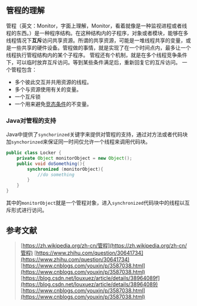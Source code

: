 
## 管程的理解
管程（英文：Monitor，字面上理解，Monitor，看着就像是一种监视进程或者线程的东西。）是一种程序结构。在这种结构内的子程序，对象或者模块，能够在多线程情况下**互斥**访问共享资源。所谓的共享资源，可能是一堆线程共享的变量，或是一些共享的硬件设备。管程做的事情，就是实现了在一个时间点内，最多让一个线程执行管程结构内的某个子程序。
管程还有个机制，就是在多个线程竞争条件下，可以临时放弃互斥访问。等到某些条件满足后，重新回复它的互斥访问。
一个管程包含：
* 多个彼此交互并共用资源的线程。
* 多个与资源使用有关的变量。
* 一个互斥锁
* 一个用来避免[竞态条件](https://zh.wikipedia.org/wiki/竞态条件)的不变量。

### Java对管程的支持
Java中提供了`synchorinzed`关键字来提供对管程的支持，通过对方法或者代码块加`synchorinzed`来保证同一时间仅允许一个线程来调用代码块。

```java
public class Locker {
    private Object monitorObject = new Object();
    public void doSomething(){
        synchronized (monitorObject){
            //do something
        }
    }
}
```

其中的`monitorObject`就是一个管程对象，进入`synchronized`代码块中的线程以互斥形式进行访问。

## 参考文献
> [https://zh.wikipedia.org/zh-cn/管程](https://zh.wikipedia.org/zh-cn/管程)
> [https://www.zhihu.com/question/30641734](https://www.zhihu.com/question/30641734)
> [https://www.cnblogs.com/youxin/p/3587038.html](https://www.cnblogs.com/youxin/p/3587038.html)
> [https://blog.csdn.net/louxuez/article/details/38964089f](https://blog.csdn.net/louxuez/article/details/38964089)
> [https://www.cnblogs.com/youxin/p/3587038.html](https://www.cnblogs.com/youxin/p/3587038.html)